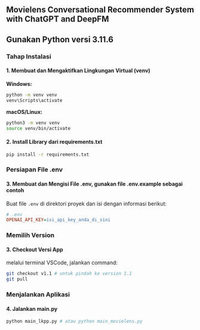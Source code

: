 ## Movielens Conversational Recommender System with ChatGPT and DeepFM

## Gunakan Python versi 3.11.6

### Tahap Instalasi

#### 1. Membuat dan Mengaktifkan Lingkungan Virtual (venv)
**Windows:**
```bash
python -m venv venv
venv\Scripts\activate
```

**macOS/Linux:**
```bash
python3 -m venv venv
source venv/bin/activate
```

#### 2. Install Library dari requirements.txt
```bash
pip install -r requirements.txt
```

### Persiapan File .env

#### 3. Membuat dan Mengisi File .env, gunakan file .env.example sebagai contoh
Buat file `.env` di direktori proyek dan isi dengan informasi berikut:
```ini
# .env
OPENAI_API_KEY=isi_api_key_anda_di_sini
```

### Memilih Version
#### 3. Checkout Versi App
melalui terminal VSCode, jalankan command:
```bash
git checkout v1.1 # untuk pindah ke version 1.1
git pull
```


### Menjalankan Aplikasi

#### 4. Jalankan main.py
```bash
python main_lkpp.py # atau python main_movielens.py
```
